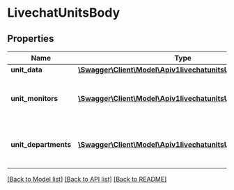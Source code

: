 # LivechatUnitsBody

## Properties
Name | Type | Description | Notes
------------ | ------------- | ------------- | -------------
**unit_data** | [**\Swagger\Client\Model\Apiv1livechatunitsUnitData**](Apiv1livechatunitsUnitData.md) |  | 
**unit_monitors** | [**\Swagger\Client\Model\Apiv1livechatunitsUnitMonitors[]**](Apiv1livechatunitsUnitMonitors.md) | The object containing the unit monitors information. | 
**unit_departments** | [**\Swagger\Client\Model\Apiv1livechatunitsUnitDepartments[]**](Apiv1livechatunitsUnitDepartments.md) | The object containing the department information. | 

[[Back to Model list]](../../README.md#documentation-for-models) [[Back to API list]](../../README.md#documentation-for-api-endpoints) [[Back to README]](../../README.md)

